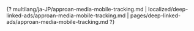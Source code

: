 {? multilang/ja-JP/approan-media-mobile-tracking.md | localized/deep-linked-ads/approan-media-mobile-tracking.md | pages/deep-linked-ads/approan-media-mobile-tracking.md ?}
